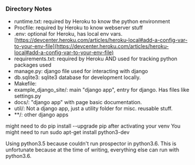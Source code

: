 ### Directory Notes

- runtime.txt: required by Heroku to know the python environment
- Procfile: required by Heroku to know webserver stuff
- .env: optional for Heroku, has local env vars. [https://devcenter.heroku.com/articles/heroku-local#add-a-config-var-to-your-env-file](https://devcenter.heroku.com/articles/heroku-local#add-a-config-var-to-your-env-file)
- requirements.txt: required by Heroku AND used for tracking python packages used
- manage.py: django file used for interacting with django
- db.sqlite3: sqlite3 database for development locally.
- Makefile:
- example_django_site/: main "django app", entry for django. Has files like settings.py
- docs/: "django app" with page basic documentation.
- util/: Not a django app, just a utility folder for misc. reusable stuff.
- **/: other django apps

might need to do pip install --upgrade pip after activating your venv
You might need to run sudo apt-get install python3-dev

Using python3.5 because couldn't run prospector in python3.6. This is unfortunate because at the
time of writing, everything else can run with python3.6.